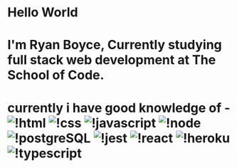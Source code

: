 # Hello World

# I'm Ryan Boyce, Currently studying full stack web development at The School of Code.

# currently i have good knowledge of - ![!html](https://img.shields.io/badge/HTML-239120?style=for-the-badge&logo=html5&logoColor=white) ![!css](https://img.shields.io/badge/CSS-239120?&style=for-the-badge&logo=css3&logoColor=white) ![!javascript](https://img.shields.io/badge/JavaScript-323330?style=for-the-badge&logo=javascript&logoColor=F7DF1E) ![!node](https://img.shields.io/badge/Node.js-43853D?style=for-the-badge&logo=node.js&logoColor=white) ![!postgreSQL](https://img.shields.io/badge/PostgreSQL-316192?style=for-the-badge&logo=postgresql&logoColor=white) ![!jest](https://img.shields.io/badge/Jest-323330?style=for-the-badge&logo=Jest&logoColor=white) ![!react](https://img.shields.io/badge/React-20232A?style=for-the-badge&logo=react&logoColor=61DAFB) ![!heroku](https://img.shields.io/badge/Heroku-430098?style=for-the-badge&logo=heroku&logoColor=white) ![!typescript](https://img.shields.io/badge/TypeScript-007ACC?style=for-the-badge&logo=typescript&logoColor=white)
